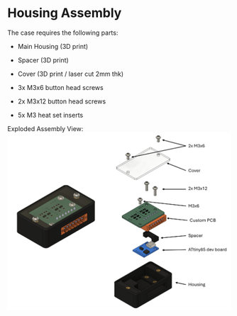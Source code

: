 # Housing Assembly
The case requires the following parts:

* Main Housing (3D print)
* Spacer (3D print)
* Cover (3D print / laser cut 2mm thk)

* 3x M3x6 button head screws
* 2x M3x12 button head screws
* 5x M3 heat set inserts

Exploded Assembly View:
</br>
![alt text][explode]

[explode]: https://github.com/WillN5/GR-Yaris-Startup-Controller/blob/main/V1.0/Pics/Assembly%20Explode.png
